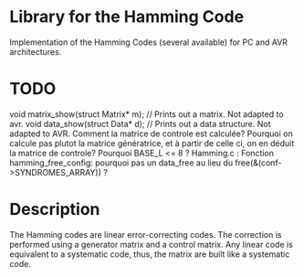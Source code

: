 Library for the Hamming Code
==================================
Implementation of the Hamming Codes (several available) for PC and AVR architectures.

TODO
====
void matrix_show(struct Matrix* m);	// Prints out a matrix. Not adapted to avr.
void data_show(struct Data* d);     // Prints out a data structure. Not adapted to AVR.
Comment la matrice de controle est calculée? Pourquoi on calcule pas plutot la matrice génératrice, et à partir de celle ci, on en déduit la matrice de controle?
Pourquoi BASE_L <= 8 ?
Hamming.c : Fonction hamming_free_config: pourquoi pas un data_free au lieu du free(&(conf->SYNDROMES_ARRAY)) ?

Description
===========
The Hamming codes are linear error-correcting codes. 
The correction is performed using a generator matrix and a control matrix.
Any linear code is equivalent to a systematic code, thus, the matrix are built like a systematic code.
